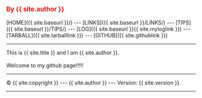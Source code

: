 ---
---
<span style="color:red; font-weight:bold; font-size:larger;">By {{ site.author }}</span>
<br><br>
[HOME]({{ site.baseurl }}/) ---
[LINKS]({{ site.baseurl }}/LINKS/) ---
[TIPS]({{ site.baseurl }}/TIPS/) ---
[LOG]({{ site.baseurl }}{{ site.myloglink }}) ---
[TARBALL]({{ site.tarballlink }}) ---
[GITHUB]({{ site.githublink }})
<br>
<hr>
This is {{ site.title }} and I am {{ site.author }}.
<br><br>
Welcome to my github page!!!!!
<br>
<hr>
&copy; {{ site.copyright }} --- {{ site.author }} --- Version: {{ site.version }}.
<hr>
<br>
